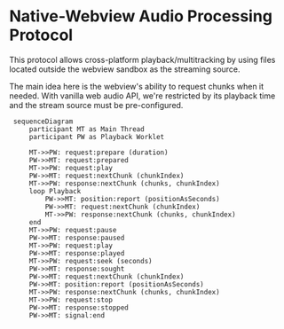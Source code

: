 # Native-Webview Audio Processing Protocol

This protocol allows cross-platform playback/multitracking by using files located outside the webview sandbox as the streaming source.

The main idea here is the webview's ability to request chunks when it needed. With vanilla web audio API, we're restricted by its playback time and the stream source must be pre-configured.

```mermaid
 sequenceDiagram
     participant MT as Main Thread
     participant PW as Playback Worklet

     MT->>PW: request:prepare (duration)
     PW->>MT: request:prepared 
     MT->>PW: request:play
     PW->>MT: request:nextChunk (chunkIndex)
     MT->>PW: response:nextChunk (chunks, chunkIndex)
     loop Playback
         PW->>MT: position:report (positionAsSeconds)
         PW->>MT: request:nextChunk (chunkIndex)
         MT->>PW: response:nextChunk (chunks, chunkIndex)
     end
     MT->>PW: request:pause
     PW->>MT: response:paused
     MT->>PW: request:play
     PW->>MT: response:played
     MT->>PW: request:seek (seconds)
     PW->>MT: response:sought
     PW->>MT: request:nextChunk (chunkIndex)
     PW->>MT: position:report (positionAsSeconds)
     MT->>PW: response:nextChunk (chunks, chunkIndex)
     MT->>PW: request:stop
     PW->>MT: response:stopped
     PW->>MT: signal:end
```